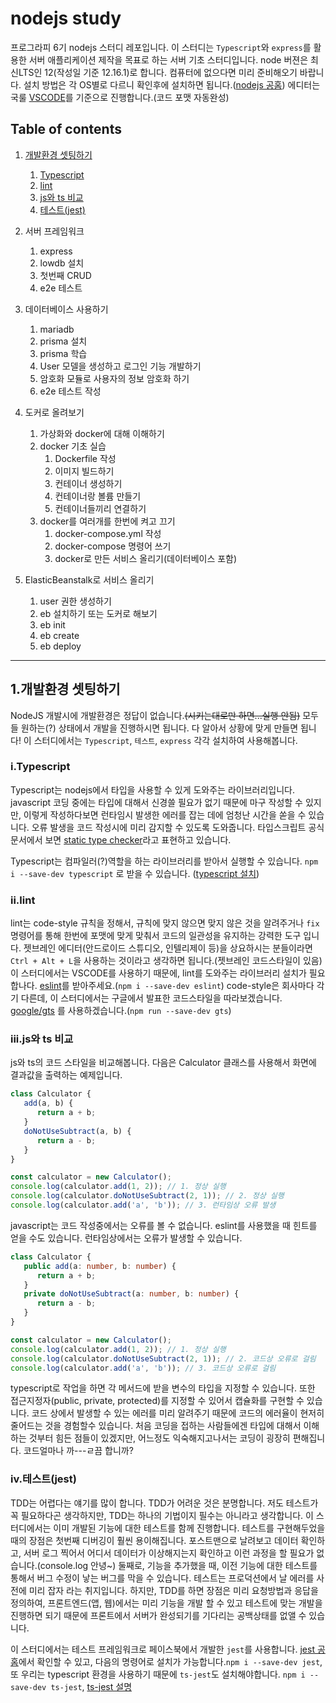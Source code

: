 # nodejs study

프로그라피 6기 nodejs 스터디 레포입니다. 이 스터디는 `Typescript`와 `express`를 활용한 서버 애플리케이션 제작을 목표로 하는 서버 기초 스터디입니다. node 버젼은 최신LTS인 12(작성일 기준 12.16.1)로 합니다. 컴퓨터에 없으다면 미리 준비해오기 바랍니다. 설치 방법은 각 OS별로 다르니 확인후에 설치하면 됩니다.([nodejs 공홈](https://nodejs.org/ko/)) 에디터는 국룰 [VSCODE](https://code.visualstudio.com/)를 기준으로 진행합니다.(코드 포맷 자동완성)

## Table of contents

1. [개발환경 셋팅하기](../../#1개발환경-셋팅하기)
   1. [Typescript](../../#itypescript)
   2. [lint](../../#iilint)
   3. [js와 ts 비교](../../#iiijs와-ts-비교)
   4. [테스트(jest)](../../#iv테스트jest)

2. 서버 프레임워크
   1. express
   2. lowdb 설치
   3. 첫번째 CRUD
   4. e2e 테스트

3. 데이터베이스 사용하기
   1. mariadb
   2. prisma 설치
   3. prisma 학습
   4. User 모델을 생성하고 로그인 기능 개발하기
   5. 암호화 모듈로 사용자의 정보 암호화 하기
   6. e2e 테스트 작성

4. 도커로 올려보기
   1. 가상화와 docker에 대해 이해하기
   2. docker 기초 실습
      1. Dockerfile 작성
      2. 이미지 빌드하기
      3. 컨테이너 생성하기
      4. 컨테이너랑 볼륨 만들기
      5. 컨테이너들끼리 연결하기
   3. docker를 여러개를 한번에 켜고 끄기
      1. docker-compose.yml 작성
      2. docker-compose 명령어 쓰기
      3. docker로 만든 서비스 올리기(데이터베이스 포함)

5. ElasticBeanstalk로 서비스 올리기
   1. user 권한 생성하기
   2. eb 설치하기 또는 도커로 해보기
   3. eb init
   4. eb create
   5. eb deploy

***

## 1.개발환경 셋팅하기

NodeJS 개발시에 개발환경은 정답이 없습니다.~~(시키는대로만 하면...실행 안됨)~~ 모두들 원하는(?) 상태에서 개발을 진행하시면 됩니다. 다 알아서 상황에 맞게 만들면 됩니다! 이 스터디에서는 `Typescript`, `테스트`, `express` 각각 설치하여 사용해봅니다.

### i.Typescript

Typescript는 nodejs에서 타입을 사용할 수 있게 도와주는 라이브러리입니다. javascript 코딩 중에는 타입에 대해서 신경쓸 필요가 없기 때문에 마구 작성할 수 있지만, 이렇게 작성하다보면 런타임시 발생한 에러를 잡는 데에 엄청난 시간을 쏟을 수 있습니다. 오류 발생을 코드 작성시에 미리 감지할 수 있도록 도와줍니다. 타입스크립트 공식문서에서 보면 [static type checker](https://www.typescriptlang.org/docs/handbook/typescript-from-scratch.html#typescript-a-static-type-checker)라고 표현하고 있습니다.

Typescript는 컴파일러(?)역할을 하는 라이브러리를 받아서 실행할 수 있습니다. `npm i --save-dev typescript` 로 받을 수 있습니다. ([typescript 설치](https://www.npmjs.com/package/typescript))

### ii.lint

lint는 code-style 규칙을 정해서, 규칙에 맞지 않으면 맞지 않은 것을 알려주거나 `fix` 명령어를 통해 한번에 포맷에 맞게 맞춰서 코드의 일관성을 유지하는 강력한 도구 입니다. 젯브레인 에디터(안드로이드 스튜디오, 인텔리제이 등)을 상요하시는 분들이라면 `Ctrl + Alt + L`을 사용하는 것이라고 생각하면 됩니다.(젯브레인 코드스타일이 있음) 이 스터디에서는 VSCODE를 사용하기 때문에, lint를 도와주는 라이브러리 설치가 필요합나다. [eslint](https://www.npmjs.com/package/eslint)를 받아주세요.(`npm i --save-dev eslint`) code-style은 회사마다 각기 다른데, 이 스터디에서는 구글에서 발표한 코드스타일을 따라보겠습니다. [google/gts](https://github.com/google/gts) 를 사용하겠습니다.(`npm run --save-dev gts`)

### iii.js와 ts 비교

js와 ts의 코드 스타일을 비교해봅니다. 다음은 Calculator 클래스를 사용해서 화면에 결과값을 출력하는 예제입니다.

```javascript
class Calculator {
   add(a, b) {
      return a + b;
   }
   doNotUseSubtract(a, b) {
      return a - b;
   }
}

const calculator = new Calculator();
console.log(calculator.add(1, 2)); // 1. 정상 실행
console.log(calculator.doNotUseSubtract(2, 1)); // 2. 정상 실행
console.log(calculator.add('a', 'b')); // 3. 런타임상 오류 발생
```

javascript는 코드 작성중에서는 오류를 볼 수 없습니다. eslint를 사용했을 때 힌트를 얻을 수도 있습니다. 런타임상에서는 오류가 발생할 수 있습니다.

```typescript
class Calculator {
   public add(a: number, b: number) {
      return a + b;
   }
   private doNotUseSubtract(a: number, b: number) {
      return a - b;
   }
}

const calculator = new Calculator();
console.log(calculator.add(1, 2)); // 1. 정상 실행
console.log(calculator.doNotUseSubtract(2, 1)); // 2. 코드상 오류로 걸림
console.log(calculator.add('a', 'b')); // 3. 코드상 오류로 걸림
```

typescript로 작업을 하면 각 메서드에 받을 변수의 타입을 지정할 수 있습니다. 또한 접근지정자(public, private, protected)를 지정할 수 있어서 캡슐화를 구현할 수 있습니다. 코드 상에서 발생할 수 있는 에러를 미리 알려주기 때문에 코드의 에러율이 현저히 줄어드는 것을 경험할수 있습니다. 처음 코딩을 접하는 사람들에겐 타입에 대해서 이해하는 것부터 힘든 점들이 있겠지만, 어느정도 익숙해지고나서는 코딩이 굉장히 편해집니다. 코드얼마나 까---ㄹ끔 합니까?

### iv.테스트(jest)

TDD는 어렵다는 얘기를 많이 합니다. TDD가 어려운 것은 분명합니다. 저도 테스트가 꼭 필요하다곤 생각하지만, TDD는 하나의 기법이지 필수는 아니라고 생각합니다. 이 스터디에서는 이미 개발된 기능에 대한 테스트를 함께 진행합니다. 테스트를 구현해두었을 때의 장점은 첫번째 디버깅이 훨씬 용이해집니다. 포스트맨으로 날려보고 데이터 확인하고, 서버 로그 찍어서 어디서 데이터가 이상해지는지 확인하고 이런 과정을 할 필요가 없습니다.(console.log 안녕~) 둘째로, 기능을 추가했을 때, 이전 기능에 대한 테스트를 통해서 버그 수정이 낳는 버그를 막을 수 있습니다. 테스트는 프로덕션에서 날 에러를 사전에 미리 잡자 라는 취지입니다. 하지만, TDD를 하면 장점은 미리 요청방법과 응답을 정의하여, 프론트엔드(앱, 웹)에서는 미리 기능을 개발 할 수 있고 테스트에 맞는 개발을 진행하면 되기 때문에 프론트에서 서버가 완성되기를 기다리는 공백상태를 없앨 수 있습니다.

이 스터디에서는 테스트 프레임워크로 페이스북에서 개발한 `jest`를 사용합니다. [jest 공홈](https://jestjs.io)에서 확인할 수 있고, 다음의 명령어로 설치가 가능합니다.`npm i --save-dev jest`, 또 우리는 typescript 환경을 사용하기 때문에 `ts-jest`도 설치해야합니다. `npm i --save-dev ts-jest`, [ts-jest 설명](https://github.com/kulshekhar/ts-jest)
